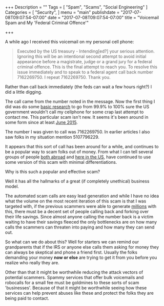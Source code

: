 +++
Description = ""
Tags = [
  "Spam",
  "Scams",
  "Social Engineering"
]
Categories = [
  "Security",
]
menu = "main"
publishdate = "2017-07-08T09:07:54-07:00"
date = "2017-07-08T09:07:54-07:00"
title = "Voicemail Spam and My 'Federal Criminal Offence'"

+++ 

A while ago I received this voicemail on my personal cell phone:

> Executed by the US treasury - Intending[ed?] your serious attention. Ignoring this will be an intentional second attempt to avoid initial appearance before a magistrate, judge or a grand jury for a federal criminal offence. This is the final attempt to reach you. To resolve this issue immediately and to speak to a federal agent call back number 7162269750. I repeat 7162269750. Thank you.

Rather than call back immediately (the feds can wait a few hours right?) I did a little digging.

<!--more-->

The call came from the number noted in the message. Now the first thing I did was do some [basic research](http://www.wcpo.com/news/listen-fake-irs-agent-threatening-phone-call) to go from 99.9% to 100% sure the US government wouldn't call my cellphone for some crap last attempt to contact me. This particular scam isn't new. It seems it's been around in some form since at least [June 2015](http://research.pomona.edu/itsecurity/2015/06/15/im-going-to-ignore-this-but-i-doubt-ill-be-carted-off-in-handcuffs/).

The number I was given to call was 7162269750. In earlier articles I also saw folks in my situation mention 5107796229. 

It appears that this sort of call has been around for a while, and continues to be a popular way to scam folks out of money. From what I can tell several groups of people [both abroad](http://www.cbc.ca/news/business/cra-scam-phone-calls-india-1.3815530) and [here in the US](https://www.treasury.gov/tigta/press/press_tigta-2017-08.htm), have continued to use some version of this scam with minimal differentiations. 

Why is this such a popular and effective scam? 

Well it has all the hallmarks of a great (if completely unethical) business model. 

The automated scam calls are easy lead generation and while I have no idea what the volume on the most recent iteration of this scam is that I was targeted with, if the previous scammers were able to generate [millions](http://www.cnbc.com/2016/10/18/sadly-irs-phone-scams-are-very-successful-businesses.html) with this, there must be a decent set of people calling back and forking over their life savings. Since almost anyone calling the number back is a victim waiting to have their savings fleeced the only bottlenecks are on how many calls the scammers can threaten into paying and how many they can send out.

So what can we do about this? Well for starters we can remind our grandparents that if the IRS or anyone else calls them asking for money they can always be skeptical and phone a friend first. Usually the folks demanding your money **now or else** are trying to get it from you before you realize who really they are.

Other than that it might be worthwhile reducing the attack vectors of potential scammers. Spammy services that offer bulk voicemails and robocalls for a small fee must be goldmines to these sorts of scam 'businesses'. Because of that it might be worthwhile seeing how these services can help prevent abuses like these and protect the folks they are being paid to contact.